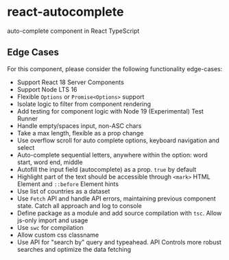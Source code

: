 # react-autocomplete

auto-complete component in React TypeScript

## Edge Cases

For this component, please consider the following functionality edge-cases:

- Support React 18 Server Components
- Support Node LTS 16
- Flexible `Options` or `Promise<Options>` support
- Isolate logic to filter from component rendering
- Add testing for component logic with Node 19 (Experimental) Test Runner
- Handle empty/spaces input, non-ASC chars
- Take a max length, flexible as a prop change
- Use overflow scroll for auto complete options, keyboard navigation and select
- Auto-complete sequential letters, anywhere within the option: word start, word end, middle
- Autofill the input field (autocomplete) as a prop. `true` by default
- Highlight part of the text should be accessible through `<mark>` HTML Element and `::before` Element hints
- Use list of countries as a dataset
- Use `Fetch` API and handle API errors, maintaining previous component state. Catch all approach and log to console
- Define package as a module and add source compilation with `tsc`. Allow js-only import and usage
- Use `swc` for compilation
- Allow custom css classname
- Use API for "search by" query and typeahead. API Controls more robust searches and optimize the data fetching
